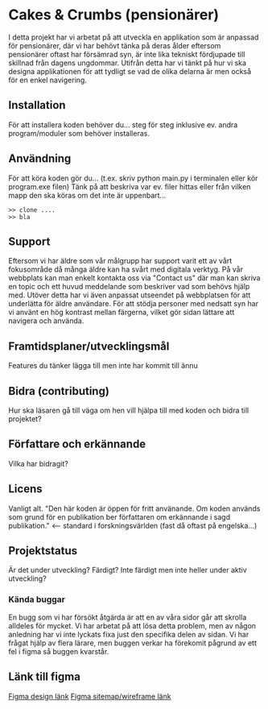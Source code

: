 # Cakes & Crumbs (pensionärer)

I detta projekt har vi arbetat på att utveckla en applikation som är anpassad för pensionärer, där vi har behövt tänka på deras ålder eftersom pensionärer oftast har försämrad syn, är inte lika tekniskt fördjupade till skillnad från dagens ungdommar. Utifrån detta har vi tänkt på hur vi ska designa applikationen för att tydligt se vad de olika delarna är men också för en enkel navigering.

## Installation
För att installera koden behöver du... steg för steg inklusive ev. andra program/moduler som behöver installeras.

## Användning
För att köra koden gör du... (t.ex. skriv python main.py i terminalen eller kör program.exe filen)
Tänk på att beskriva var ev. filer hittas eller från vilken mapp den ska köras om det inte är uppenbart...

 ``` 
>> clone ....
>> bla
```

## Support
Eftersom vi har äldre som vår målgrupp har support varit ett av vårt fokusområde då många äldre kan ha svårt med digitala verktyg. På vår webbplats kan man enkelt kontakta oss via "Contact us" där man kan skriva en topic och ett huvud meddelande som beskriver vad som behövs hjälp med. Utöver detta har vi även anpassat utseendet på webbplatsen för att underlätta för äldre användare. För att stödja personer med nedsatt syn har vi använt en hög kontrast mellan färgerna, vilket gör sidan lättare att navigera och använda.

## Framtidsplaner/utvecklingsmål
Features du tänker lägga till men inte har kommit till ännu

## Bidra (contributing)
Hur ska läsaren gå till väga om hen vill hjälpa till med koden och bidra till projektet?

## Författare och erkännande
Vilka har bidragit?

## Licens
Vanligt alt. "Den här koden är öppen för fritt använande. Om koden används som grund för en publikation ber författaren om erkännande i sagd publikation." <-- standard i forskningsvärlden (fast då oftast på engelska...)

## Projektstatus
Är det under utveckling? Färdigt? Inte färdigt men inte heller under aktiv utveckling?

### Kända buggar
En bugg som vi har försökt åtgärda är att en av våra sidor går att skrolla alldeles för mycket. Vi har arbetat på att lösa detta problem, men av någon anledning har vi inte lyckats fixa just den specifika delen av sidan. Vi har frågat hjälp av flera lärare, men buggen verkar ha förekomit pågrund av ett fel i figma så buggen kvarstår.

## Länk till figma
[Figma design länk](https://www.figma.com/design/rxAVog3VAVG80zSJMQy2tM/Cakes-%26-Crumbs?node-id=0-1&t=YLxnU2mt9esHSXoU-1)
[Figma sitemap/wireframe länk](https://www.figma.com/design/ytfpxRx9mDmsMwfQBGKWRD/SiteMap?m=auto&t=UCaNj82xg6koO1Sx-1)
